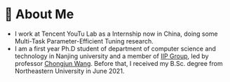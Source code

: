 # 💬 About Me
- I work at Tencent YouTu Lab as a Internship now in China, doing some Multi-Task Parameter-Efficient Tuning research.
- I am a first year Ph.D student of department of computer science and technology in Nanjing university and a member of [IIP Group](http://iip.nju.edu.cn/index.php/%E9%A6%96%E9%A1%B5), led by professor [Chongjun Wang](https://cs.nju.edu.cn/58/06/c2639a153606/page.htm). Before that, I received my B.Sc. degree from Northeastern University in June 2021.
